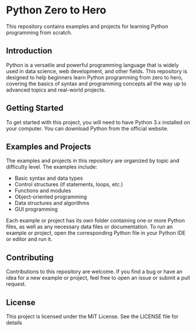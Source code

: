 # Python Zero to Hero

This repository contains examples and projects for learning Python programming from scratch.

## Introduction

Python is a versatile and powerful programming language that is widely used in data science, web development, and other fields. This repository is designed to help beginners learn Python programming from zero to hero, covering the basics of syntax and programming concepts all the way up to advanced topics and real-world projects.

## Getting Started

To get started with this project, you will need to have Python 3.x installed on your computer. You can download Python from the official website.

## Examples and Projects

The examples and projects in this repository are organized by topic and difficulty level. The examples include:

- Basic syntax and data types
- Control structures (if statements, loops, etc.)
- Functions and modules
- Object-oriented programming
- Data structures and algorithms
- GUI programming

Each example or project has its own folder containing one or more Python files, as well as any necessary data files or documentation. To run an example or project, open the corresponding Python file in your Python IDE or editor and run it.

## Contributing

Contributions to this repository are welcome. If you find a bug or have an idea for a new example or project, feel free to open an issue or submit a pull request.

## License

This project is licensed under the MIT License. See the LICENSE file for details



